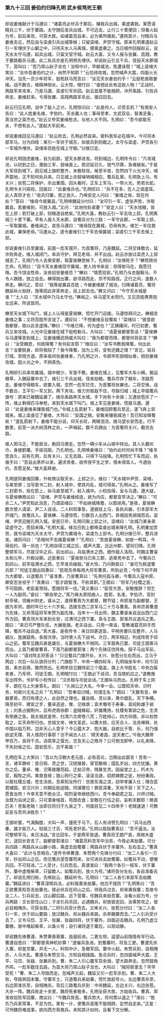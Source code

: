 ### 第九十三回 姜伯约归降孔明 武乡侯骂死王朝
---

却说姜维献计于马遵曰：“诸葛亮必伏兵于郡后，赚我兵出城，乘虚袭我。某愿请精兵三千，伏于要路。太守随后发兵出城，不可远去，止行三十里便回；但看火起为号，前后来攻，可获大胜。如诸葛亮自来，必为某所擒矣。”遵用其计，付精兵与姜维去讫，然后自与梁虔引兵出城等候；只留梁绪、尹赏守城。原来孔明果遣赵云引一军埋伏于山僻之中，只待天水人马离城，便乘虚袭之。当日细作回报赵云，说天水太守马遵，起兵出城，只留文官守城。赵云大喜，又令人报与张翼、高翔，教于要路截杀马遵。此二处兵亦是孔明预先埋伏。却说赵云引五千兵，径投天水郡城下，高叫曰：“吾乃常山赵子龙也！汝知中计，早献城池，免遭诛戮！”城上梁绪大笑曰：“汝中吾姜伯约之计，尚然不知耶？”云恰待攻城，忽然喊声大震，四面火光冲天。当先一员少年将军，挺枪跃马而言曰：“汝见天水姜伯约乎！”云挺枪直取姜维。战不数合，维精神倍长。云大惊，暗忖曰：“谁想此处有这般人物！”正战时，两路军夹攻来，乃是马遵、梁虔引军杀回。赵云首尾不能相顾，冲开条路，引败兵奔走，姜维赶来。亏得张翼、高翔两路军杀出，接应回去。  

赵云归见孔明，说中了敌人之计。孔明惊问曰：“此是何人，识吾玄机？”有南安人告曰：“此人姓姜名维，字伯约，天水冀人也；事母至孝，文武双全，智勇足备，真当世之英杰也。”赵云又夸奖姜维枪法，与他人大不同。孔明曰：“吾今欲取天水，不想有此人。”遂起大军前来。  

却说姜维回见马遵曰：“赵云败去，孔明必然自来。彼料我军必在城中。今可将本部军马，分为四枝：某引一军伏于城东，如彼兵到则截之。太守与梁虚、尹赏各引一军城外埋伏。梁绪率百姓在城上守御。”分拨已定。  

却说孔明因虑姜维，自为前部，望天水郡进发。将到城边，孔明传令曰：“凡攻城池，以初到之日，激励三军，鼓噪直上。若迟延日久，锐气尽隳，急难破矣。”于是大军径到城下。因见城上旗帜整齐，未敢轻攻。候至半夜，忽然四下火光冲天，喊声震地，正不知何处兵来。只见城上亦鼓噪呐喊相应，蜀兵乱窜。孔明急上马，有关兴；张苞二将保护，杀出重围。回头看时，正东上军马，一带火光，势若长蛇。孔明令关兴探视，回报曰：“此姜维兵也。”孔明叹曰：“兵不在多，在人之调遣耳。此人真将才也！”收兵归寨，思之良久，乃唤安定人问曰：“姜维之母，现在何处？”答曰：“维母今居冀县。”孔明唤魏延分付曰：“汝可引一军，虚张声势，诈取冀县。若姜维到，可放入城。”又问：“此地何处紧要？”安定人曰：“天水钱粮，皆在上邽；若打破上邽，则粮道自绝矣。”孔明大喜，教赵云引一军去攻上邽。孔明离城三十里下寨。早有人报入天水郡，说蜀兵分为三路：一军守此郡，一军取上邽，一军取冀城。姜维闻之，哀告马遵曰：“维母现在冀城，恐母有失。维乞一军往救此城，兼保老母。”马遵从之，遂令姜维引三千军去保冀城；梁虔引三千军去保上邽。  

却说姜维引兵至冀城，前面一彪军摆开，为首蜀将，乃是魏延。二将交锋数合，延诈败奔走。维入城闭门，率兵守护，拜见老母，并不出战。赵云亦放过梁虎入上邽城去了。孔明乃令人去南安郡，取夏侯楙至帐下。孔明曰：“汝惧死乎？”楙慌拜伏乞命。孔明曰：“目今天水姜维现守冀城，使人持书来说：但得驸马在，我愿归降。吾今饶汝性命，汝肯招安姜维否？”楙曰：“情愿招安。”孔明乃与衣服鞍马，不令人跟随，放之自去。楙得脱出寨，欲寻路而走，奈不知路径。正行之间，逢数人奔走。楙问之，答曰：“我等是冀县百姓；今被姜维献了城池，归降诸葛亮，蜀将魏延纵火劫财，我等因此弃家奔走，投上邽去也。”楙又问曰：“今守天水城是谁？”土人曰：“天水城中乃马太守也。”楙闻之，纵马望天水而行。又见百姓携男抱女远来，所说皆同。  

楙至天水城下叫门，城上人认得是夏侯楙，慌忙开门迎接。马遵惊拜问之。楙细言姜维之事；又将百姓所言说了。遵叹曰：“不想姜维反投蜀矣！”梁绪曰：“彼意欲救都督，故以此言虚降。”楙曰：“今维已降，何为虚也？”正踌躇间，时已初更，蜀兵又来攻城。火光中见姜维在城下挺枪勒马，大叫曰：“请夏侯都督答话！”夏侯楙与马遵等皆到城上，见姜维耀武扬威大叫曰：“我为都督而降，都督何背前言？”楙曰：“汝受魏恩，何故降蜀？有何前言耶？”维应曰：“汝写书教我降蜀，何出此言？汝要脱身，却将我陷了？我今降蜀，加为上将，安有还魏之理？”言讫，驱兵打城，至晓方退。原来夜间妆姜维者，乃孔明之计，令部卒形貌相似者，假扮姜维攻城，因火光之中，不辨真伪。  

孔明却引兵来攻冀城。城中粮少，军食不敷。姜维在城上，见蜀军大车小辆，搬运粮草，入魏延寨中去了。维引三千兵出城，径来劫粮。蜀兵尽弃了粮车，寻路而走。姜维夺得粮车，欲要入城，忽然一彪军拦住，为首蜀将张翼也。二将交锋，战不数合，王平引一军又到，两下夹攻。维力穷抵敌不住，夺路归城；城上早插蜀兵旗号：原来已被魏延袭了。维杀条路奔天水城，手下尚有十余骑；又遇张苞杀了一阵，维止剩得匹马单枪，来到天水城下叫门。城上军见是姜维，慌报马遵。遵曰：“此是姜维来赚我城门也。”令城上乱箭射下。姜维回顾蜀兵至近，遂飞奔上邽城来。城上梁虔见了姜维，大骂曰：“反国之贼，安敢来赚我城池！吾已知汝降蜀矣！”遂乱箭射下。姜维不能分说，仰天长叹，两眼泪流，拨马望长安而走。行不数里，前至一派大树茂林之处，一声喊起，数千兵拥出：为首蜀将关兴，截住去路。  

维人困马乏，不能抵当，勒回马便走。忽然一辆小车从山坡中转出。其人头戴纶巾，身披鹤氅，手摇羽扇，乃孔明也。孔明唤姜维曰：“伯约此时何尚不降？”维寻思良久，前有孔明，后有关兴，又无去路，只得下马投降。孔明慌忙下车而迎，执维手曰：“吾自出茅庐以来，遍求贤者，欲传授平生之学，恨未得其人。今遇伯约，吾愿足矣。”维大喜拜谢。  

孔明遂同姜维回寨，升帐商议取天水、上邽之计。维曰：“天水城中尹赏、梁绪，与某至厚；当写密书二封，射入城中，使其内乱，城可得矣。”孔明从之。姜维写了二封密书，拴在箭上，纵马直至城下，射入城中。小校拾得，呈与马遵。遵大疑，与夏侯楙商议曰：“梁绪、尹赏与姜维结连，欲为内应，都督宜早决之。”楙曰：“可杀二人。”尹赏知此消息，乃谓梁绪曰：“不如纳城降蜀，以图进用。”是夜，夏侯楙数次使人请梁、尹二人说话。二人料知事急，遂披挂上马，各执兵器，引本部军大开城门，放蜀兵入。夏侯楙、马遵惊慌，引数百人出西门，弃城投羌胡城而去。梁绪、尹赏迎接孔明入城。安民已毕，孔明问取上邽之计。梁绪曰：“此城乃某亲弟梁虚守之，愿招来降。”孔明大喜。绪当日到上都唤梁虔出城来降孔明。孔明重加赏劳，就令梁绪为天水太守，尹赏为冀城令，梁虔为上邽令。孔明分拨已毕，整兵进发。诸将问曰：“丞相何不去擒夏侯楙？”孔明曰：“吾放夏侯楙，如放一鸭耳。今得伯约，得一凤也！”孔明自得三城之后，威声大震，远近州郡，望风归降。孔明整顿军马，尽提汉中之兵，前出祁山，兵临渭水之西。细作报入洛阳。时魏主曹睿太和元年，升殿设朝。近臣奏曰：“夏侯驸马已失三郡，逃窜羌中去了。今蜀兵已到祁山，前军临渭水之西，乞早发兵破敌。”睿大惊，乃问群臣曰：“谁可为朕退蜀兵耶？”司徒王朗出班奏曰：“臣观先帝每用大将军曹真，所到必克；今陛下何不拜为大都督，以退蜀兵？”睿准奏，乃宣曹真曰：“先帝托孤与卿，今蜀兵入寇中原，卿安忍坐视乎？”真奏曰：“臣才疏智浅，不称其职。”王朗曰：“将军乃社稷之臣，不可固辞。老臣虽驽钝，愿随将军一往。”真又奏曰：“臣受大恩，安敢推辞？但乞一人为副将。”睿曰：“卿自举之。”真乃保太原阳曲人，姓郭，名淮，字伯济，官封射亭侯，领雍州刺史。睿从之，遂拜曹真为大都督，赐节钺；命郭淮为副都督，王朗为军师。朗时年已七十六岁矣。选拨东西二京军马二十万与曹真。真命宗弟曹遵为先锋，又命荡寇将军朱赞为副先锋。当年十一月出师，魏主曹睿亲自送出西门之外方回。曹真领大军来到长安，过渭河之西下寨。真与王朗、郭淮共议退兵之策。朗曰：“来日可严整队伍，大展旌旗。老夫自出，只用一席话，管教诸葛亮拱手而降，蜀兵不战自退。”真大喜，是夜传令：来日四更造饭，平明务要队伍整齐，人马威仪，旌旗鼓角，各按次序。当时使人先下战书。次日，两军相迎，列成阵势于祁山之前。蜀军见魏兵甚是雄壮，与夏侯楙大不相同。三军鼓角已罢，司徒王朗乘马而出。上首乃都督曹真，下首乃副都督郭淮；两个先锋压住阵角。探子马出军前，大叫曰：“请对阵主将答话！”只见蜀兵门旗开处，关兴、张苞分左右而出，立马于两边；次后一队队骁将分列；门旗影下，中央一辆四轮车，孔明端坐车中，纶巾羽扇，素衣皂绦，飘然而出。孔明举目见魏阵前三个麾盖，旗上大书姓名：中央白髯老者，乃军师、司徒王朗。孔明暗忖曰：“王朗必下说词，吾当随机应之。”遂教推车出阵外，令护军小校传曰：“汉丞相与司徒会话。”王朗纵马而出。孔明于车上拱手，朗在马上欠身答礼。朗曰：“久闻公之大名，今幸一会。公既知天命、识时务，何故兴无名之兵？”孔明曰：“吾奉诏讨贼，何谓无名？”朗曰：“天数有变，神器更易，而归有德之人，此自然之理也。曩自桓、灵以来，黄巾倡乱，天下争横。降至初平、建安之岁，董卓造逆，傕、汜继虐；袁术僭号于寿春，袁绍称雄于邺土；刘表占据荆州，吕布虎吞徐郡：盗贼蜂起，奸雄鹰扬，社稷有累卵之危，生灵有倒悬之急。我太祖武皇帝，扫清六合席卷八荒；万姓倾心，四方仰德。非以权势取之，实天命所归也。世祖文帝，神文圣武，以膺大统，应天合人，法尧禅舜，处中国以临万邦，岂非天心人意乎？今公蕴大才、抱大器，自欲比于管、乐，何乃强欲逆天理、背人情而行事耶？岂不闻古人曰：‘顺天者昌，逆天者亡。’今我大魏带甲百万，良将千员。谅腐草之萤光，怎及天心之皓月？公可倒戈卸甲，以礼来降，不失封侯之位。国安民乐，岂不美哉！”  

孔明在车上大笑曰：“吾以为汉朝大老元臣，必有高论，岂期出此鄙言！吾有一言，诸军静听：昔日桓、灵之世，汉统陵替，宦官酿祸；国乱岁凶，四方扰攘。黄巾之后，董卓、傕、汜等接踵而起，迁劫汉帝，残暴生灵。因庙堂之上，朽木为官，殿陛之间，禽兽食禄；狼心狗行之辈，滚滚当道，奴颜婢膝之徒，纷纷秉政。以致社稷丘墟，苍生涂炭。吾素知汝所行：世居东海之滨，初举孝廉入仕；理合匡君辅国，安汉兴刘；何期反助逆贼，同谋篡位！罪恶深重，天地不容！天下之人，愿食汝肉！今幸天意不绝炎汉，昭烈皇帝继统西川。吾今奉嗣君之旨，兴师讨贼。汝既为谄谀之臣，只可潜身缩首，苟图衣食；安敢在行伍之前，妄称天数耶！皓首匹夫！苍髯老贼！汝即日将归于九泉之下，何面目见二十四帝乎！老贼速退！可教反臣与吾共决胜负！”  

王朗听罢，气满胸膛，大叫一声，撞死于马下。后人有诗赞孔明曰：“兵马出西秦，雄才敌万人。轻摇三寸舌，骂死老奸臣。”孔明以扇指曹真曰：“吾不逼汝。汝可整顿军马，来日决战。”言讫回车。于是两军皆退。曹真将王朗尸首，用棺木盛贮，送回长安去了。副都督郭淮曰：“诸葛亮料吾军中治丧，今夜必来劫寨。可分兵四路：两路兵从山僻小路，乘虚去劫蜀寨；两路兵伏于本寨外，左右击之。”曹真大喜曰：“此计与吾相合。”遂传令唤曹遵、朱赞两个先锋分付曰：“汝二人各引一万军，抄出祁山之后。但见蜀兵望吾寨而来，汝可进兵去劫蜀寨。如蜀兵不动，便撤兵回，不可轻进。”二人受计，引兵而去。真谓淮曰：“我两个各引一枝军，伏于寨外，寨中虚堆柴草，只留数人。如蜀兵到，放火为号。”诸将皆分左右，各自准备去了。却说孔明归帐，先唤赵云、魏延听令。孔明曰：“汝二人各引本部军去劫魏寨。”魏延进曰：“曹真深明兵法，必料我乘丧劫寨。他岂不提防？”孔明笑曰：“吾正欲曹真知吾去劫寨也。彼必伏兵在祁山之后，待我兵过去，却来袭我寨；吾故令汝二人，引兵前去，过山脚后路，远下营寨，任魏兵来劫吾寨。汝看火起为号，分兵两路：文长拒住山口；子龙引兵杀回，必遇魏兵，却放彼走回，汝乘势攻之，彼必自相掩杀。可获全胜。”二将引兵受计而去。又唤关兴、张苞分付曰：“汝二人各引一军，伏于祁山要路；放过魏兵，却从魏兵来路，杀奔魏寨而去。”二人引兵受计去了。又令马岱、王平、张翼、张嶷四将，伏于寨外，四面迎击魏兵。孔明乃虚立寨栅，居中堆起柴草，以备火号；自引诸将退于寨后，以观动静。  

却说魏先锋曹遵、朱赞黄昏离寨，迤逦前进。二更左侧，遥望山前隐隐有军行动。曹遵自思曰：“郭都督真神机妙算！”遂催兵急进。到蜀寨时，将及三更。曹遵先杀入寨，却是空寨，并无一人。料知中计，急撤军回。寨中火起。朱赞兵到，自相掩杀，人马大乱。曹遵与朱赞交马，方知自相践踏。急合兵时，忽四面喊声大震，王平、马岱、张嶷、张翼杀到。曹、朱二人引心腹军百余骑，望大路奔走。忽然鼓角齐鸣，一彪军截住去路，为首大将乃常山赵子龙也，大叫曰：“贼将那里去？早早受死！”曹、朱二人夺路而走。忽喊声又起，魏延又引一彪军杀到。曹、朱二人大败，夺路奔回本寨。守寨军士，只道蜀兵来劫寨，慌忙放起号火。左边曹真杀至，右边郭淮杀至，自相掩杀。背后三路蜀兵杀到：中央魏延，左边关兴，右边张苞，大杀一阵。魏兵败走十余里，魏将死者极多。孔明全获大胜，方始收兵。曹真、郭淮收拾败军回寨，商议曰：“今魏兵势孤，蜀兵势大，将何策以退之？”淮曰：“胜负乃兵家常事，不足为忧。某有一计，使蜀兵首尾不能相顾，定然自走矣。”正是：可怜魏将难成事，欲向西方索救兵。未知其计如何，且看下文分解。  
